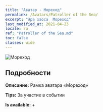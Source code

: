 ```yaml
---
title: "Аватар - Мореход"
permalink: /Avatars/Patroller of the Sea/
excerpt: "Эра хаоса  Мореход"
last_modified_at: 2021-04-23
locale: ru
ref: "Patroller of the Sea.md"
toc: false
classes: wide
---
```

 ![Мореход](/images/a/avatarFrame_102.png)

## Подробности

 **Описание:** Рамка аватара «Мореход» 

 **Tips:** За участие в событии 

 **Is available:**  + 

